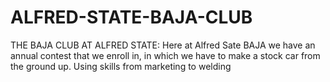 # ALFRED-STATE-BAJA-CLUB
THE BAJA CLUB AT ALFRED STATE:  Here at Alfred Sate BAJA we have an annual contest that we enroll in, in which we have to make a stock car from the ground up. Using skills from marketing to welding
